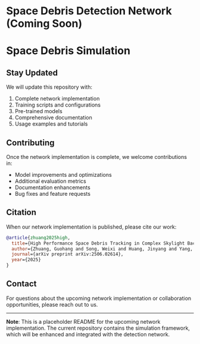 # Space Debris Detection Network (Coming Soon)

# Space Debris Simulation

## Stay Updated

We will update this repository with:
1. Complete network implementation
2. Training scripts and configurations
3. Pre-trained models
4. Comprehensive documentation
5. Usage examples and tutorials

## Contributing

Once the network implementation is complete, we welcome contributions in:
- Model improvements and optimizations
- Additional evaluation metrics
- Documentation enhancements
- Bug fixes and feature requests

## Citation

When our network implementation is published, please cite our work:

```bibtex
@article{zhuang2025high,
  title={High Performance Space Debris Tracking in Complex Skylight Backgrounds with a Large-Scale Dataset},
  author={Zhuang, Guohang and Song, Weixi and Huang, Jinyang and Yang, Chenwei and Ouyang, Wanli and Lu, Yan},
  journal={arXiv preprint arXiv:2506.02614},
  year={2025}
}
```

## Contact

For questions about the upcoming network implementation or collaboration opportunities, please reach out to us.

---

**Note**: This is a placeholder README for the upcoming network implementation. The current repository contains the simulation framework, which will be enhanced and integrated with the detection network.
